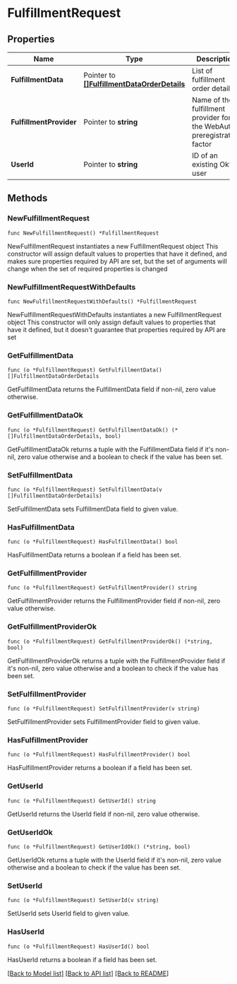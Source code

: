 # FulfillmentRequest

## Properties

Name | Type | Description | Notes
------------ | ------------- | ------------- | -------------
**FulfillmentData** | Pointer to [**[]FulfillmentDataOrderDetails**](FulfillmentDataOrderDetails.md) | List of fulfillment order details | [optional] 
**FulfillmentProvider** | Pointer to **string** | Name of the fulfillment provider for the WebAuthn preregistration factor | [optional] 
**UserId** | Pointer to **string** | ID of an existing Okta user | [optional] 

## Methods

### NewFulfillmentRequest

`func NewFulfillmentRequest() *FulfillmentRequest`

NewFulfillmentRequest instantiates a new FulfillmentRequest object
This constructor will assign default values to properties that have it defined,
and makes sure properties required by API are set, but the set of arguments
will change when the set of required properties is changed

### NewFulfillmentRequestWithDefaults

`func NewFulfillmentRequestWithDefaults() *FulfillmentRequest`

NewFulfillmentRequestWithDefaults instantiates a new FulfillmentRequest object
This constructor will only assign default values to properties that have it defined,
but it doesn't guarantee that properties required by API are set

### GetFulfillmentData

`func (o *FulfillmentRequest) GetFulfillmentData() []FulfillmentDataOrderDetails`

GetFulfillmentData returns the FulfillmentData field if non-nil, zero value otherwise.

### GetFulfillmentDataOk

`func (o *FulfillmentRequest) GetFulfillmentDataOk() (*[]FulfillmentDataOrderDetails, bool)`

GetFulfillmentDataOk returns a tuple with the FulfillmentData field if it's non-nil, zero value otherwise
and a boolean to check if the value has been set.

### SetFulfillmentData

`func (o *FulfillmentRequest) SetFulfillmentData(v []FulfillmentDataOrderDetails)`

SetFulfillmentData sets FulfillmentData field to given value.

### HasFulfillmentData

`func (o *FulfillmentRequest) HasFulfillmentData() bool`

HasFulfillmentData returns a boolean if a field has been set.

### GetFulfillmentProvider

`func (o *FulfillmentRequest) GetFulfillmentProvider() string`

GetFulfillmentProvider returns the FulfillmentProvider field if non-nil, zero value otherwise.

### GetFulfillmentProviderOk

`func (o *FulfillmentRequest) GetFulfillmentProviderOk() (*string, bool)`

GetFulfillmentProviderOk returns a tuple with the FulfillmentProvider field if it's non-nil, zero value otherwise
and a boolean to check if the value has been set.

### SetFulfillmentProvider

`func (o *FulfillmentRequest) SetFulfillmentProvider(v string)`

SetFulfillmentProvider sets FulfillmentProvider field to given value.

### HasFulfillmentProvider

`func (o *FulfillmentRequest) HasFulfillmentProvider() bool`

HasFulfillmentProvider returns a boolean if a field has been set.

### GetUserId

`func (o *FulfillmentRequest) GetUserId() string`

GetUserId returns the UserId field if non-nil, zero value otherwise.

### GetUserIdOk

`func (o *FulfillmentRequest) GetUserIdOk() (*string, bool)`

GetUserIdOk returns a tuple with the UserId field if it's non-nil, zero value otherwise
and a boolean to check if the value has been set.

### SetUserId

`func (o *FulfillmentRequest) SetUserId(v string)`

SetUserId sets UserId field to given value.

### HasUserId

`func (o *FulfillmentRequest) HasUserId() bool`

HasUserId returns a boolean if a field has been set.


[[Back to Model list]](../README.md#documentation-for-models) [[Back to API list]](../README.md#documentation-for-api-endpoints) [[Back to README]](../README.md)


